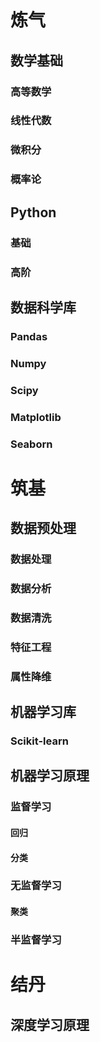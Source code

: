 # 炼气
## 数学基础
### 高等数学
### 线性代数
### 微积分
### 概率论

## Python
### 基础
### 高阶

## 数据科学库
### Pandas
### Numpy
### Scipy
### Matplotlib
### Seaborn

# 筑基
## 数据预处理
### 数据处理
### 数据分析
### 数据清洗
### 特征工程
### 属性降维


## 机器学习库
### Scikit-learn


## 机器学习原理
### 监督学习
#### 回归
#### 分类
### 无监督学习
#### 聚类
### 半监督学习


# 结丹
## 深度学习原理
